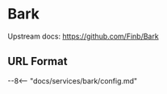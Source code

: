 # Bark

Upstream docs: <https://github.com/Finb/Bark>

## URL Format

--8<-- "docs/services/bark/config.md"
